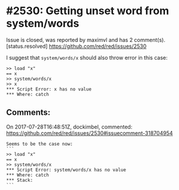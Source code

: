 
#2530: Getting unset word from system/words
================================================================================
Issue is closed, was reported by maximvl and has 2 comment(s).
[status.resolved]
<https://github.com/red/red/issues/2530>

I suggest that `system/words/x` should also throw error in this case:

```
>> load "x"
== x
>> system/words/x
>> x
*** Script Error: x has no value
*** Where: catch
```


Comments:
--------------------------------------------------------------------------------

On 2017-07-28T16:48:51Z, dockimbel, commented:
<https://github.com/red/red/issues/2530#issuecomment-318704954>

    Seems to be the case now:
    ```
    >> load "x"
    == x
    >> system/words/x
    *** Script Error: system/words/x has no value
    *** Where: catch
    *** Stack: 
    ```

